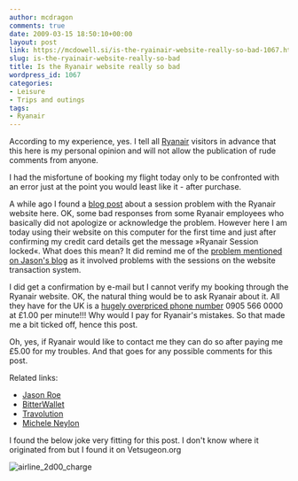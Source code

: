 ```yaml
---
author: mcdragon
comments: true
date: 2009-03-15 18:50:10+00:00
layout: post
link: https://mcdowell.si/is-the-ryainair-website-really-so-bad-1067.html
slug: is-the-ryainair-website-really-so-bad
title: Is the Ryanair website really so bad
wordpress_id: 1067
categories:
- Leisure
- Trips and outings
tags:
- Ryanair
---
```


According to my experience, yes. I tell all [Ryanair](http://en.wikipedia.org/wiki/Ryanair) visitors in advance that this here is my personal opinion and will not allow the publication of rude comments from anyone.

I had the misfortune of booking my flight today only to be confronted with an error just at the point you would least like it - after purchase.

A while ago I found a [blog post](http://www.jason-roe.com/blog/free-ryanair-free-flight-bug/) about a session problem with the Ryanair website here. OK, some bad responses from some Ryanair employees who basically did not apologize or acknowledge the problem. However here I am today using their website on this computer for the first time and just after confirming my credit card details get the message »Ryanair Session locked«. What does this mean? It did remind me of the [problem mentioned on Jason's blog](http://www.jason-roe.com/blog/free-ryanair-free-flight-bug/) as it involved problems with the sessions on the website transaction system.

I did get a confirmation by e-mail but I cannot verify my booking through the Ryanair website. OK, the natural thing would be to ask Ryanair about it. All they have for the UK is a [hugely overpriced phone number](http://www.ryanair.com/site/EN/faqs.php?sect=CONTACT&div=int_sup) 0905 566 0000 at £1.00 per minute!!! Why would I pay for Ryanair's mistakes. So that made me a bit ticked off, hence this post.

Oh, yes, if Ryanair would like to contact me they can do so after paying me £5.00 for my troubles. And that goes for any possible comments for this post.

Related links:
  * [Jason Roe](http://www.jason-roe.com/blog/free-ryanair-free-flight-bug/)
  * [BitterWallet](http://www.bitterwallet.com/ryanair-staff-abuse-customer-and-then-refuse-to-apologise/8202)
  * [Travolution](http://www.travolution.co.uk/blog/2009/02/ryanair-doesnt-want-anything-t.php)
  * [Michele Neylon](http://www.mneylon.com/blog/archives/2009/02/19/ryanair-staff-and-fixed-ips/)

I found the below joke very fitting for this post. I don't know where it originated from but I found it on Vetsugeon.org

![airline_2d00_charge](https://img.mcdowell.si/2009/03/airline_2d00_charge1-1.gif)
